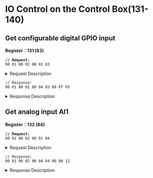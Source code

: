 # IO Control on the Control Box(131-140)

## Get configurable digital GPIO input

**Register：131 (83)**

<pre><code><strong>// Request:
</strong>00 01 00 02 00 01 83  
</code></pre>

<details>

<summary>Request Description</summary>

```
//00 01    U16, Transaction ID
//00 02    U16, Protocol Identifier
//00 01    U16, Length 
//03       U8, Register
```

</details>

```
// Response:
00 01 00 02 00 04 83 00 FF FD
```

<details>

<summary>Response Description</summary>

```
//00 01    U16, Transaction ID
//00 02    U16, Protocol Identifier
//00 04    U16, Length 
//83       U8, Register
//00       U8, State
//FF FD    U16,
The signal of GPIO1 is low）
GPIO signal: Bit0 ~ Bit15 Correspond to signals of GPIO0~GPIO15
```

</details>



## Get analog input AI1

**Register：132 (84)**

<pre><code><strong>// Request:
</strong>00 01 00 02 00 01 84  
</code></pre>

<details>

<summary>Request Description</summary>

```
//00 01    U16, Transaction ID
//00 02    U16, Protocol Identifier
//00 01    U16, Length 
//84       U8, Register
```

</details>

```
// Response:
00 01 00 02 00 04 84 00 00 12
```

<details>

<summary>Response Description</summary>

```
//00 01    U16, Transaction ID
//00 02    U16, Protocol Identifier
//00 04    U16, Length 
//84       U8, Register
//00       U8, State
//00 12    U16,
Analog input0
Analog input0, Range 0~4095
Corresponding to 0~10V
```

</details>



